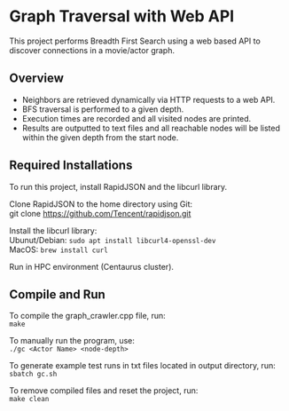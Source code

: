 # Graph Traversal with Web API
This project performs Breadth First Search using a web based API to discover connections in a movie/actor graph.
## Overview
- Neighbors are retrieved dynamically via HTTP requests to a web API.
- BFS traversal is performed to a given depth.
- Execution times are recorded and all visited nodes are printed.
- Results are outputted to text files and all reachable nodes will be listed within the given depth from the start node.

## Required Installations
To run this project, install RapidJSON and the libcurl library.

Clone RapidJSON to the home directory using Git:\
git clone https://github.com/Tencent/rapidjson.git

Install the libcurl library:\
Ubunut/Debian: `sudo apt install libcurl4-openssl-dev`\
MacOS: `brew install curl`

Run in HPC environment (Centaurus cluster).
## Compile and Run
To compile the graph_crawler.cpp file, run:\
`make`

To manually run the program, use:\
`./gc <Actor Name> <node-depth>`

To generate example test runs in txt files located in output directory, run:\
`sbatch gc.sh`

To remove compiled files and reset the project, run:\
`make clean`
